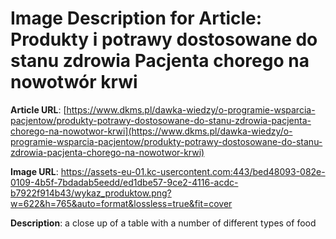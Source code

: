 # Image Description for Article: Produkty i potrawy dostosowane do stanu zdrowia Pacjenta chorego na nowotwór krwi
**Article URL**: [https://www.dkms.pl/dawka-wiedzy/o-programie-wsparcia-pacjentow/produkty-potrawy-dostosowane-do-stanu-zdrowia-pacjenta-chorego-na-nowotwor-krwi](https://www.dkms.pl/dawka-wiedzy/o-programie-wsparcia-pacjentow/produkty-potrawy-dostosowane-do-stanu-zdrowia-pacjenta-chorego-na-nowotwor-krwi)

**Image URL**: https://assets-eu-01.kc-usercontent.com:443/bed48093-082e-0109-4b5f-7bdadab5eedd/ed1dbe57-9ce2-4116-acdc-b7922f914b43/wykaz_produktow.png?w=622&h=765&auto=format&lossless=true&fit=cover

**Description**: a close up of a table with a number of different types of food
